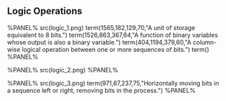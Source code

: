 ## Logic Operations

%PANEL%
src(logic_1.png)
term(1565,182,129,70,"A unit of storage equivalent to 8 bits.")
term(1526,863,367,64,"A function of binary variables whose output is also a binary variable.")
term(404,1194,379,60,"A column-wise logical operation between one or more sequences of bits.")
term()
%PANEL%

%PANEL%
src(logic_2.png)
%PANEL%

%PANEL%
src(logic_3.png)
term(971,87,237,75,"Horizontally moving bits in a sequence left or right, removing bits in the process.")
%PANEL%
